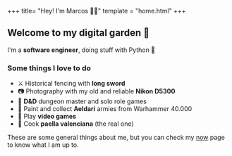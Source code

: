 +++
title= "Hey! I'm Marcos 👋🏼"
template = "home.html"
+++

## Welcome to my digital garden 🌱

I'm a **software engineer**, doing stuff with Python 🐍

### Some things I love to do

- ⚔️ Historical fencing with **long sword**
- 📷 Photography with my old and reliable **Nikon D5300**
- 🎲 **D&D** dungeon master and solo role games
- 🎨 Paint and collect **Aeldari** armies from Warhammer 40.000
- 👾 Play **video games**
- 🥘 Cook **paella valenciana** (the real one)

These are some general things about me, but you can check my [now](@/now/index.md)
page to know what I am up to.
